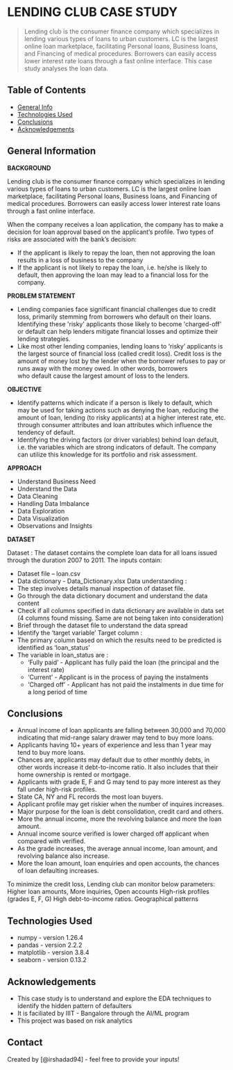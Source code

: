 # LENDING CLUB CASE STUDY
> Lending club is the consumer finance company which specializes in lending various types of loans to urban customers. LC is the largest online loan marketplace, facilitating Personal loans, Business loans, and Financing of medical procedures. Borrowers can easily access lower interest rate loans through a fast online interface. This case study analyses the loan data. 

## Table of Contents
* [General Info](#general-information)
* [Technologies Used](#technologies-used)
* [Conclusions](#conclusions)
* [Acknowledgements](#acknowledgements)

<!-- You can include any other section that is pertinent to your problem -->

## General Information

**BACKGROUND**

Lending club is the consumer finance company which specializes in lending various types of loans to urban customers. LC is the largest online loan marketplace, facilitating Personal loans, Business loans, and Financing of medical procedures. Borrowers can easily access lower interest rate loans through a fast online interface. 

When the company receives a loan application, the company has to make a decision for loan approval based on the applicant’s profile. Two types of risks are associated with the bank’s decision:
- If the applicant is likely to repay the loan, then not approving the loan results in a loss of business to the company
- If the applicant is not likely to repay the loan, i.e. he/she is likely to default, then approving the loan may lead to a financial loss for the company.


**PROBLEM STATEMENT**

- Lending companies face significant financial challenges due to credit loss, primarily stemming from borrowers who default on their loans. Identifying these 'risky' applicants those likely to become 'charged-off' or default can help lenders mitigate financial losses and optimize their lending strategies.
- Like most other lending companies, lending loans to ‘risky’ applicants is the largest source of financial loss (called credit loss). Credit loss is the amount of money lost by the lender when the borrower refuses to pay or runs away with the money owed. In other words, borrowers who default cause the largest amount of loss to the lenders.

**OBJECTIVE**

- Identify patterns which indicate if a person is likely to default, which may be used for taking actions such as denying the loan, reducing the amount of loan, lending (to risky applicants) at a higher interest rate, etc. through consumer attributes and loan attributes which influence the tendency of default.
- Identifying the driving factors (or driver variables) behind loan default, i.e. the variables which are strong indicators of default. The company can utilize this knowledge for its portfolio and risk assessment.

**APPROACH**
- Understand Business Need
- Understand the Data
- Data Cleaning
- Handling Data Imbalance
- Data Exploration
- Data Visualization
- Observations and Insights



**DATASET**

Dataset : 
The dataset contains the complete loan data for all loans issued through the duration 2007 to 2011. 
The inputs contain:
- Dataset file – loan.csv
- Data dictionary - Data_Dictionary.xlsx
Data understanding : 
- The step involves details manual inspection of dataset file.
- Go through the data dictionary document and understand the data content
- Check if all columns specified in data dictionary are available in data set (4 columns found missing. Same are not being taken into consideration)
- Brief through the dataset file to understand the data spread
- Identify the ‘target variable’
Target column : 
- The primary column based on which the results need to be predicted is identified as  ‘loan_status’
- The variable in loan_status are : 
	- ‘Fully paid’ - Applicant has fully paid the loan (the principal and the interest rate)
	- ‘Current’ - Applicant is in the process of paying the instalments
	- ‘Charged off’ - Applicant has not paid the instalments in due time for a long period of time


<!-- You don't have to answer all the questions - just the ones relevant to your project. -->

## Conclusions
- Annual income of loan applicants are falling between 30,000 and 70,000 indicating that mid-range salary drawer may tend to buy more loans.
- Applicants having 10+ years of experience and less than 1 year may tend to buy more loans.
- Chances are, applicants may default due to other monthly debts, in other words increase it debt-to-income ratio. It also includes that their home ownership is rented or mortgage.
- Applicants with grade E, F and G may tend to pay more interest as they fall under high-risk profiles.
- State CA, NY and FL records the most loan buyers.
- Applicant profile may get riskier when the number of inquires increases.
- Major purpose for the loan is debt consolidation, credit card and others.
- More the annual income, more the revolving balance and more the loan amount.
- Annual income source verified is lower charged off applicant when compared with verified.
- As the grade increases, the average annual income, loan amount, and revolving balance also increase.
- More the loan amount, loan enquiries and open accounts, the chances of loan defaulting increases.

To minimize the credit loss, Lending club can monitor below parameters:
Higher loan amounts, 
More inquiries, 
Open accounts 
High-risk profiles (grades E, F, G) 
High debt-to-income ratios.
Geographical patterns


<!-- You don't have to answer all the questions - just the ones relevant to your project. -->


## Technologies Used
- numpy - version 1.26.4
- pandas - version 2.2.2
- matplotlib - version 3.8.4
- seaborn - version 0.13.2

<!-- As the libraries versions keep on changing, it is recommended to mention the version of library used in this project -->

## Acknowledgements

- This case study is to understand and explore the EDA techniques to identify the hidden pattern of defaulters
- It is faciliated by IIIT - Bangalore through the AI/ML program
- This project was based on risk analytics


## Contact
Created by [@irshadad94] - feel free to provide your inputs!


